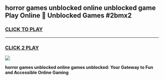 
## horror games unblocked online unblocked game Play Online 👋 Unblocked Games #2bmx2
<h3>
<a href="https://premium.freeplayer.one?title=horror_games_unblocked_online&ref=21F">CLICK TO PLAY</a></h3>
<hr>

<h3>
<a href="https://premium.freeplayer.one?title=horror_games_unblocked_online&ref=21F">CLICK 2 PLAY</a>
  
</h3>

<a href="https://premium.freeplayer.one?title=horror_games_unblocked_online&ref=21F/"><img src="https://clearcache.store/games.png"></a>


**horror games unblocked online games unblocked: Your Gateway to Fun and Accessible Online Gaming**
